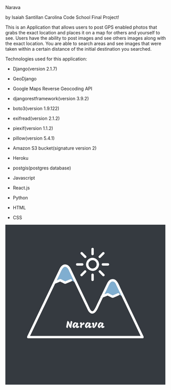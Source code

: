 Narava

by Isaiah Santillan
Carolina Code School Final Project!

This is an Application that allows users to post GPS enabled photos that grabs the exact location and places it on a map
for others and yourself to see.
Users have the ability to post images and see others images along with the exact location.
You are able to search areas and see images that were taken within a certain distance of the initial destination you searched.

Technologies used for this application:
 
* Django(version 2.1.7)

* GeoDjango

* Google Maps Reverse Geocoding API

* djangorestframework(version 3.9.2)

* boto3(version 1.9.122)

* exifread(version 2.1.2)

* piexif(version 1.1.2)

* pillow(version 5.4.1)

* Amazon S3 bucket(signature version 2)

* Heroku

* postgis(postgres database)

* Javascript

* React.js

* Python

* HTML

* CSS

![alternativetext](accounts/static/styles/allaboard!.jpg)


